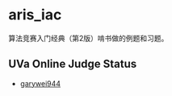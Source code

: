 # aris_iac

算法竞赛入门经典（第2版）啃书做的例题和习题。

## UVa Online Judge Status
* [garywei944](https://onlinejudge.org/index.php?option=com_onlinejudge&Itemid=15)
